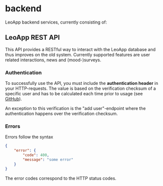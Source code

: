 # backend
LeoApp backend services, currently consisting of:

## LeoApp REST API

This API provides a RESTful way to interact with the LeoApp database and thus improves on the old system. Currently supported features are user related interactions,
news and (mood-)surveys.

### Authentication

To successfully use the API, you must include the **authentication header** in your HTTP-requests. The value is based on the verification checksum of a specific user and
has to be calculated each time prior to usage (see [GitHub](https://github.com/Leo-App/android/blob/5aa08afd84f5113b929aab7e299766203459244c/app/src/main/java/de/slgdev/leoapp/utility/Utils.java#L392-L414)).

An exception to this verification is the "add user"-endpoint where the authentication happens over the verification checksum.
### Errors
Errors follow the syntax

```json
{
    "error": {
        "code": 400,
        "message": "some error"
    }
}
```

The error codes correspond to the HTTP status codes.

